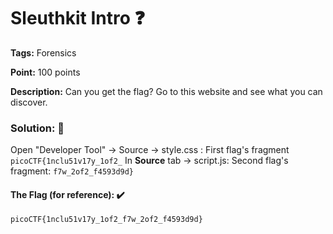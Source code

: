 # Sleuthkit Intro ❓

**Tags:** Forensics

**Point:** 100 points

**Description:** 
Can you get the flag?
Go to this website and see what you can discover.

### Solution: 💯

Open "Developer Tool" -> Source -> style.css : First flag's fragment `picoCTF{1nclu51v17y_1of2_`
In **Source** tab -> script.js: Second flag's fragment: `f7w_2of2_f4593d9d}`

#### The Flag (for reference): ✔️
```
picoCTF{1nclu51v17y_1of2_f7w_2of2_f4593d9d}
```

